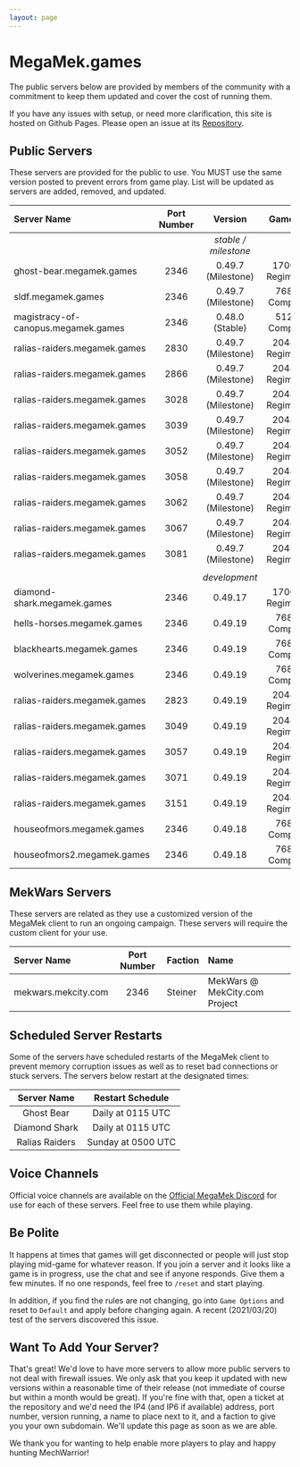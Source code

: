 ```yaml
---
layout: page
---
```

# MegaMek.games

The public servers below are provided by members of the community with a
commitment to keep them updated and cover the cost of running them.

If you have any issues with setup, or need more clarification, this site is
hosted on Github Pages. Please open an issue at its [Repository](https://github.com/rjhancock/megamek-games).

## Public Servers

These servers are provided for the public to use. You MUST use the same version
posted to prevent errors from game play. List will be updated as servers are
added, removed, and updated.

|Server Name|Port Number|Version|Game Size|Provided By|
|:------|:-----:|:--------:|:--:|-------:|
|||*stable / milestone*|||
|ghost-bear.megamek.games            |2346|0.49.7 (Milestone)|1700M - Regimental? |TapEnvy.us, LLC|
|sldf.megamek.games                  |2346|0.49.7 (Milestone)|768M - Companies    |MegaMek Team|
|magistracy-of-canopus.megamek.games |2346|0.48.0 (Stable)|512M - Companies    |Delra|
|ralias-raiders.megamek.games        |2830|0.49.7 (Milestone)|2048M - Regimental? |[RR] Sierra Invenio|
|ralias-raiders.megamek.games        |2866|0.49.7 (Milestone)|2048M - Regimental? |[RR] Sierra Invenio|
|ralias-raiders.megamek.games        |3028|0.49.7 (Milestone)|2048M - Regimental? |[RR] Sierra Invenio|
|ralias-raiders.megamek.games        |3039|0.49.7 (Milestone)|2048M - Regimental? |[RR] Sierra Invenio|
|ralias-raiders.megamek.games        |3052|0.49.7 (Milestone)|2048M - Regimental? |[RR] Sierra Invenio|
|ralias-raiders.megamek.games        |3058|0.49.7 (Milestone)|2048M - Regimental? |[RR] Sierra Invenio|
|ralias-raiders.megamek.games        |3062|0.49.7 (Milestone)|2048M - Regimental? |[RR] Sierra Invenio|
|ralias-raiders.megamek.games        |3067|0.49.7 (Milestone)|2048M - Regimental? |[RR] Sierra Invenio|
|ralias-raiders.megamek.games        |3081|0.49.7 (Milestone)|2048M - Regimental? |[RR] Sierra Invenio|
||||||
|||*development*|||
|diamond-shark.megamek.games  |2346|0.49.17|1700M - Regimental? |TapEnvy.us, LLC|
|hells-horses.megamek.games   |2346|0.49.19|768M - Companies    |MegaMek Team|
|blackhearts.megamek.games    |2346|0.49.19|768M - Companies    |MegaMek Team|
|wolverines.megamek.games     |2346|0.49.19|768M - Companies    |MegaMek Team|
|ralias-raiders.megamek.games |2823|0.49.19|2048M - Regimental? |[RR] Sierra Invenio|
|ralias-raiders.megamek.games |3049|0.49.19|2048M - Regimental? |[RR] Sierra Invenio|
|ralias-raiders.megamek.games |3057|0.49.19|2048M - Regimental? |[RR] Sierra Invenio|
|ralias-raiders.megamek.games |3071|0.49.19|2048M - Regimental? |[RR] Sierra Invenio|
|ralias-raiders.megamek.games |3151|0.49.19|2048M - Regimental? |[RR] Sierra Invenio|
|houseofmors.megamek.games    |2346|0.49.18|768M - Companies    |Mors2657|
|houseofmors2.megamek.games   |2346|0.49.18|768M - Companies    |Mors2657|

## MekWars Servers

These servers are related as they use a customized version of the MegaMek client to
run an ongoing campaign. These servers will require the custom client for your use.

|Server Name|Port Number|Faction|Name|
|:----|:-----:|:-----|:------|
|mekwars.mekcity.com|2346|Steiner|MekWars @ MekCity.com Project|

## Scheduled Server Restarts

Some of the servers have scheduled restarts of the MegaMek client to prevent
memory corruption issues as well as to reset bad connections or stuck servers.
The servers below restart at the designated times:

|Server Name|Restart Schedule|
|:---------:|:--------------:|
|Ghost Bear     | Daily at 0115 UTC|
|Diamond Shark  | Daily at 0115 UTC|
|Ralias Raiders | Sunday at 0500 UTC|

## Voice Channels

Official voice channels are available on the [Official MegaMek Discord](https://discord.gg/XM54YH9396) for use for each of these servers. Feel free to use them while playing.

## Be Polite

It happens at times that games will get disconnected or people will just stop playing mid-game for whatever reason. If you join a server and it looks like a game is in progress, use the chat and see if anyone responds. Give them a few minutes. If no one responds, feel free to `/reset` and start playing.

In addition, if you find the rules are not changing, go into `Game Options` and reset to `Default` and apply before changing again. A recent (2021/03/20) test of the servers discovered this issue.

## Want To Add Your Server?

That's great! We'd love to have more servers to allow more public servers to not deal with firewall issues. We only ask that you keep it updated with new versions within a reasonable time of their release (not immediate of course but within a month would be great). If you're fine with that, open a ticket at the repository and we'd need the IP4 (and IP6 if available) address, port number, version running, a name to place next to it, and a faction to give you your own subdomain. We'll update this page as soon as we are able.

We thank you for wanting to help enable more players to play and happy hunting MechWarrior!
